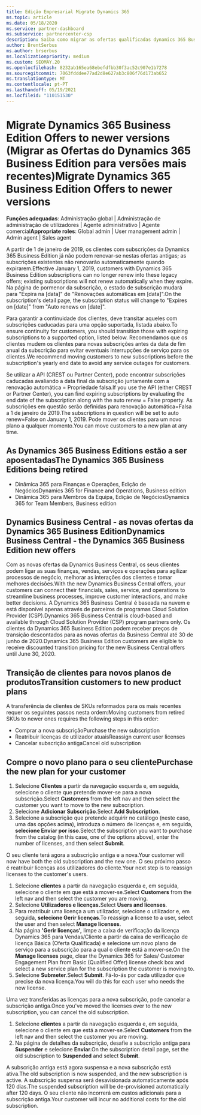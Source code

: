 ```yaml
---
title: Edição Empresarial Migrate Dynamics 365
ms.topic: article
ms.date: 05/18/2020
ms.service: partner-dashboard
ms.subservice: partnercenter-csp
description: Saiba como migrar as ofertas qualificadas dynamics 365 Business Edition para versões mais recentes antes de expirarem.
author: BrentSerbus
ms.author: brserbus
ms.localizationpriority: medium
ms.custom: SEOMAY.20
ms.openlocfilehash: 8232ab165ea68ebefdfbb30f3ac52c907e1b7278
ms.sourcegitcommit: 7063fdddee77ad2d8e627ab3c806f76d173ab652
ms.translationtype: MT
ms.contentlocale: pt-PT
ms.lasthandoff: 05/19/2021
ms.locfileid: "110151530"
---
```

# <a name="migrate-dynamics-365-business-edition-offers-to-newer-versions"></a><span data-ttu-id="86c3f-103">Migrate Dynamics 365 Business Edition Offers to newer versions (Migrar as Ofertas do Dynamics 365 Business Edition para versões mais recentes)</span><span class="sxs-lookup"><span data-stu-id="86c3f-103">Migrate Dynamics 365 Business Edition Offers to newer versions</span></span>

<span data-ttu-id="86c3f-104">**Funções adequadas**: Administração global | Administração de administração de utilizadores | Agente administrativo | Agente comercial</span><span class="sxs-lookup"><span data-stu-id="86c3f-104">**Appropriate roles**: Global admin | User management admin | Admin agent | Sales agent</span></span>

<span data-ttu-id="86c3f-105">A partir de 1 de janeiro de 2019, os clientes com subscrições da Dynamics 365 Business Edition já não podem renovar-se nestas ofertas antigas; as subscrições existentes não renovarão automaticamente quando expirarem.</span><span class="sxs-lookup"><span data-stu-id="86c3f-105">Effective January 1, 2019, customers with Dynamics 365 Business Edition subscriptions can no longer renew into these legacy offers; existing subscriptions will not renew automatically when they expire.</span></span> <span data-ttu-id="86c3f-106">Na página de pormenor da subscrição, o estado de subscrição mudará para "Expira na [data]" de "Renovações automáticas em [data]".</span><span class="sxs-lookup"><span data-stu-id="86c3f-106">On the subscription's detail page, the subscription status will change to "Expires on [date]" from "Auto renews on [date]".</span></span>

<span data-ttu-id="86c3f-107">Para garantir a continuidade dos clientes, deve transitar aqueles com subscrições caducadas para uma opção suportada, listada abaixo.</span><span class="sxs-lookup"><span data-stu-id="86c3f-107">To ensure continuity for customers, you should transition those with expiring subscriptions to a supported option, listed below.</span></span> <span data-ttu-id="86c3f-108">Recomendamos que os clientes mudem os clientes para novas subscrições antes da data de fim anual da subscrição para evitar eventuais interrupções de serviço para os clientes.</span><span class="sxs-lookup"><span data-stu-id="86c3f-108">We recommend moving customers to new subscriptions before the subscription's yearly end date to avoid any service outages for customers.</span></span>

<span data-ttu-id="86c3f-109">Se utilizar a API (CREST ou Partner Center), pode encontrar subscrições caducadas avaliando a data final da subscrição juntamente com a renovação automática = Propriedade falsa.</span><span class="sxs-lookup"><span data-stu-id="86c3f-109">If you use the API (either CREST or Partner Center), you can find expiring subscriptions by evaluating the end date of the subscription along with the auto renew = False property.</span></span> <span data-ttu-id="86c3f-110">As subscrições em questão serão definidas para renovação automática=Falsa a 1 de janeiro de 2019.</span><span class="sxs-lookup"><span data-stu-id="86c3f-110">The subscriptions in question will be set to auto renew=False on January 1, 2019.</span></span> <span data-ttu-id="86c3f-111">Pode mover os clientes para um novo plano a qualquer momento.</span><span class="sxs-lookup"><span data-stu-id="86c3f-111">You can move customers to a new plan at any time.</span></span> 

## <a name="the-dynamics-365-business-editions-being-retired"></a><span data-ttu-id="86c3f-112">As Dynamics 365 Business Editions estão a ser aposentadas</span><span class="sxs-lookup"><span data-stu-id="86c3f-112">The Dynamics 365 Business Editions being retired</span></span>

- <span data-ttu-id="86c3f-113">Dinâmica 365 para Finanças e Operações, Edição de Negócios</span><span class="sxs-lookup"><span data-stu-id="86c3f-113">Dynamics 365 for Finance and Operations, Business edition</span></span>
- <span data-ttu-id="86c3f-114">Dinâmica 365 para Membros da Equipa, Edição de Negócios</span><span class="sxs-lookup"><span data-stu-id="86c3f-114">Dynamics 365 for Team Members, Business edition</span></span>

## <a name="dynamics-business-central---the-dynamics-365-business-edition-new-offers"></a><span data-ttu-id="86c3f-115">Dynamics Business Central - as novas ofertas da Dynamics 365 Business Edition</span><span class="sxs-lookup"><span data-stu-id="86c3f-115">Dynamics Business Central - the Dynamics 365 Business Edition new offers</span></span>

<span data-ttu-id="86c3f-116">Com as novas ofertas da Dynamics Business Central, os seus clientes podem ligar as suas finanças, vendas, serviços e operações para agilizar processos de negócio, melhorar as interações dos clientes e tomar melhores decisões.</span><span class="sxs-lookup"><span data-stu-id="86c3f-116">With the new Dynamics Business Central offers, your customers can connect their financials, sales, service, and operations to streamline business processes, improve customer interactions, and make better decisions.</span></span> <span data-ttu-id="86c3f-117">A Dynamics 365 Business Central é baseada na nuvem e está disponível apenas através de parceiros de programas Cloud Solution Provider (CSP).</span><span class="sxs-lookup"><span data-stu-id="86c3f-117">Dynamics 365 Business Central is cloud-based and available through Cloud Solution Provider (CSP) program partners only.</span></span>
<span data-ttu-id="86c3f-118">Os clientes da Dynamics 365 Business Edition podem receber preços de transição descontados para as novas ofertas da Business Central até 30 de junho de 2020.</span><span class="sxs-lookup"><span data-stu-id="86c3f-118">Dynamics 365 Business Edition customers are eligible to receive discounted transition pricing for the new Business Central offers until June 30, 2020.</span></span>

## <a name="transition-customers-to-new-product-plans"></a><span data-ttu-id="86c3f-119">Transição de clientes para novos planos de produtos</span><span class="sxs-lookup"><span data-stu-id="86c3f-119">Transition customers to new product plans</span></span>

 <span data-ttu-id="86c3f-120">A transferência de clientes de SKUs reformados para os mais recentes requer os seguintes passos nesta ordem:</span><span class="sxs-lookup"><span data-stu-id="86c3f-120">Moving customers from retired SKUs to newer ones requires the following steps in this order:</span></span>

- <span data-ttu-id="86c3f-121">Comprar a nova subscrição</span><span class="sxs-lookup"><span data-stu-id="86c3f-121">Purchase the new subscription</span></span>
- <span data-ttu-id="86c3f-122">Reatribuir licenças de utilizador atuais</span><span class="sxs-lookup"><span data-stu-id="86c3f-122">Reassign current user licenses</span></span>
- <span data-ttu-id="86c3f-123">Cancelar subscrição antiga</span><span class="sxs-lookup"><span data-stu-id="86c3f-123">Cancel old subscription</span></span>

## <a name="purchase-the-new-plan-for-your-customer"></a><span data-ttu-id="86c3f-124">Compre o novo plano para o seu cliente</span><span class="sxs-lookup"><span data-stu-id="86c3f-124">Purchase the new plan for your customer</span></span>

1. <span data-ttu-id="86c3f-125">Selecione **Clientes** a partir da navegação esquerda e, em seguida, selecione o cliente que pretende mover-se para a nova subscrição.</span><span class="sxs-lookup"><span data-stu-id="86c3f-125">Select **Customers** from the left nav and then select the customer you want to move to the new subscription.</span></span>
2. <span data-ttu-id="86c3f-126">Selecione **Adicionar Subscrição**.</span><span class="sxs-lookup"><span data-stu-id="86c3f-126">Select **Add Subscription**.</span></span>
3. <span data-ttu-id="86c3f-127">Selecione a subscrição que pretende adquirir no catálogo (neste caso, uma das opções acima), introduza o número de licenças e, em seguida, **selecione Enviar por isso**.</span><span class="sxs-lookup"><span data-stu-id="86c3f-127">Select the subscription you want to purchase from the catalog (in this case, one of the options above), enter the number of licenses, and then select **Submit**.</span></span> 

<span data-ttu-id="86c3f-128">O seu cliente terá agora a subscrição antiga e a nova.</span><span class="sxs-lookup"><span data-stu-id="86c3f-128">Your customer will now have both the old subscription and the new one.</span></span> <span data-ttu-id="86c3f-129">O seu próximo passo é reatribuir licenças aos utilizadores do cliente.</span><span class="sxs-lookup"><span data-stu-id="86c3f-129">Your next step is to reassign licenses to the customer's users.</span></span>

1. <span data-ttu-id="86c3f-130">Selecione **clientes** a partir da navegação esquerda e, em seguida, selecione o cliente em que está a mover-se.</span><span class="sxs-lookup"><span data-stu-id="86c3f-130">Select **Customers** from the left nav and then select the customer you are moving.</span></span>
2. <span data-ttu-id="86c3f-131">Selecione **Utilizadores e licenças.**</span><span class="sxs-lookup"><span data-stu-id="86c3f-131">Select **Users and licenses**.</span></span>
3. <span data-ttu-id="86c3f-132">Para reatribuir uma licença a um utilizador, selecione o utilizador e, em seguida, **selecione Gerir licenças**.</span><span class="sxs-lookup"><span data-stu-id="86c3f-132">To reassign a license to a user, select the user and then select **Manage licenses**.</span></span> 
4. <span data-ttu-id="86c3f-133">Na página **'Gerir licenças',** limpe a caixa de verificação da licença Dynamics 365 para Vendas/Cliente a partir da caixa de verificação de licença Básica (Oferta Qualificada) e selecione um novo plano de serviço para a subscrição para a qual o cliente está a mover-se.</span><span class="sxs-lookup"><span data-stu-id="86c3f-133">On the **Manage licenses** page, clear the Dynamics 365 for Sales/ Customer Engagement Plan from Basic (Qualified Offer) license check box and select a new service plan for the subscription the customer is moving to.</span></span> 
5. <span data-ttu-id="86c3f-134">Selecione **Submeter**.</span><span class="sxs-lookup"><span data-stu-id="86c3f-134">Select **Submit**.</span></span> <span data-ttu-id="86c3f-135">Fá-lo-ás por cada utilizador que precise da nova licença.</span><span class="sxs-lookup"><span data-stu-id="86c3f-135">You will do this for each user who needs the new license.</span></span> 

<span data-ttu-id="86c3f-136">Uma vez transferidas as licenças para a nova subscrição, pode cancelar a subscrição antiga.</span><span class="sxs-lookup"><span data-stu-id="86c3f-136">Once you've moved the licenses over to the new subscription, you can cancel the old subscription.</span></span> 

1. <span data-ttu-id="86c3f-137">Selecione **clientes** a partir da navegação esquerda e, em seguida, selecione o cliente em que está a mover-se.</span><span class="sxs-lookup"><span data-stu-id="86c3f-137">Select **Customers** from the left nav and then select the customer you are moving.</span></span>
2. <span data-ttu-id="86c3f-138">Na página de detalhes da subscrição, desafie a subscrição antiga para **Suspender** e selecione **Enviar**.</span><span class="sxs-lookup"><span data-stu-id="86c3f-138">On the subscription detail page, set the old subscription to **Suspended** and select **Submit**.</span></span>

<span data-ttu-id="86c3f-139">A subscrição antiga está agora suspensa e a nova subscrição está ativa.</span><span class="sxs-lookup"><span data-stu-id="86c3f-139">The old subscription is now suspended, and the new subscription is active.</span></span> <span data-ttu-id="86c3f-140">A subscrição suspensa será desavisionada automaticamente após 120 dias.</span><span class="sxs-lookup"><span data-stu-id="86c3f-140">The suspended subscription will be de-provisioned automatically after 120 days.</span></span> <span data-ttu-id="86c3f-141">O seu cliente não incorrerá em custos adicionais para a subscrição antiga.</span><span class="sxs-lookup"><span data-stu-id="86c3f-141">Your customer will incur no additional costs for the old subscription.</span></span>
